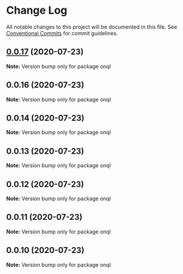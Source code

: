 # Change Log

All notable changes to this project will be documented in this file.
See [Conventional Commits](https://conventionalcommits.org) for commit guidelines.

## [0.0.17](https://github.com/rogerpadilla/onql/compare/v0.0.16...v0.0.17) (2020-07-23)

**Note:** Version bump only for package onql





## 0.0.16 (2020-07-23)

**Note:** Version bump only for package onql





## 0.0.14 (2020-07-23)

**Note:** Version bump only for package onql





## 0.0.13 (2020-07-23)

**Note:** Version bump only for package onql





## 0.0.12 (2020-07-23)

**Note:** Version bump only for package onql





## 0.0.11 (2020-07-23)

**Note:** Version bump only for package onql





## 0.0.10 (2020-07-23)

**Note:** Version bump only for package onql
